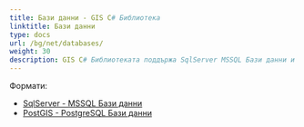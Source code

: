 ```yaml
---
title: Бази данни - GIS C# Библиотека
linktitle: Бази данни
type: docs
url: /bg/net/databases/
weight: 30
description: GIS C# Библиотеката поддържа SqlServer MSSQL Бази данни и PostGIS PostgreSQL Бази данни
---
```


Формати:

- [SqlServer - MSSQL Бази данни](/gis/bg/sql-server/)
- [PostGIS - PostgreSQL Бази данни](/gis/bg/postgre-sql/)

